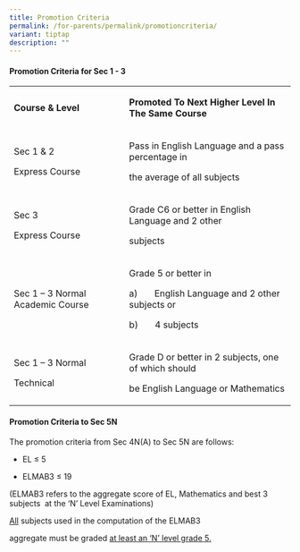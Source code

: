```yaml
---
title: Promotion Criteria
permalink: /for-parents/permalink/promotioncriteria/
variant: tiptap
description: ""
---
```

<h4>Promotion Criteria for Sec 1 - 3</h4>
<table>
<tbody>
<tr>
<td rowspan="1" colspan="1">
<p><strong>Course &amp; Level</strong>
</p>
</td>
<td rowspan="1" colspan="1">
<p><strong>Promoted To Next Higher Level In The Same Course</strong>
</p>
</td>
</tr>
<tr>
<td rowspan="1" colspan="1">
<p>Sec 1 &amp; 2</p>
<p>Express Course</p>
</td>
<td rowspan="1" colspan="1">
<p>Pass in English Language and a pass percentage in</p>
<p>the average of all subjects</p>
</td>
</tr>
<tr>
<td rowspan="1" colspan="1">
<p>Sec 3</p>
<p>Express Course</p>
</td>
<td rowspan="1" colspan="1">
<p>Grade C6 or better in English Language and 2 other</p>
<p>subjects</p>
</td>
</tr>
<tr>
<td rowspan="1" colspan="1">
<p>Sec 1 – 3 Normal Academic Course</p>
</td>
<td rowspan="1" colspan="1">
<p>Grade 5 or better in</p>
<p>a)&nbsp;&nbsp;&nbsp;&nbsp;&nbsp;&nbsp; English Language and 2 other subjects
or</p>
<p>b)&nbsp;&nbsp;&nbsp;&nbsp;&nbsp;&nbsp; 4 subjects</p>
</td>
</tr>
<tr>
<td rowspan="1" colspan="1">
<p>Sec 1 – 3 Normal</p>
<p>Technical</p>
</td>
<td rowspan="1" colspan="1">
<p>Grade D or better in 2 subjects, one of which should</p>
<p>be English Language or Mathematics</p>
</td>
</tr>
</tbody>
</table>
<p></p>
<h4><strong>Promotion Criteria to Sec 5N</strong></h4>
<p>The promotion criteria from Sec 4N(A) to Sec 5N are follows:</p>
<ul data-tight="true" class="tight">
<li>
<p>EL ≤ 5</p>
</li>
<li>
<p>ELMAB3 ≤ 19</p>
</li>
</ul>
<p>(ELMAB3 refers to the aggregate score of EL, Mathematics and best 3 subjects&nbsp;
at the ‘N’ Level Examinations)</p>
<p><u>All</u> subjects used in the computation of the ELMAB3</p>
<p>aggregate must be graded <u>at least an ‘N’ level grade 5.</u>
</p>